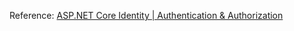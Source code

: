 Reference: [ASP.NET Core Identity | Authentication & Authorization](https://www.youtube.com/playlist?list=PLX4n-znUpc2b19AoYa4BMuhGuRnZItJK_)
